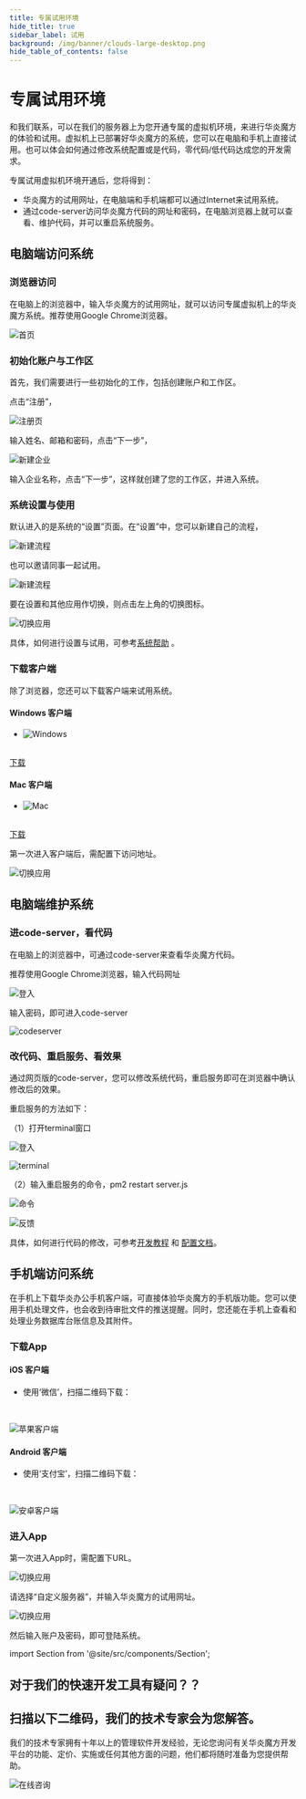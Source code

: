 ```yaml
---
title: 专属试用环境
hide_title: true
sidebar_label: 试用
background: /img/banner/clouds-large-desktop.png
hide_table_of_contents: false
---
```


# 专属试用环境

和我们联系，可以在我们的服务器上为您开通专属的虚拟机环境，来进行华炎魔方的体验和试用。虚拟机上已部署好华炎魔方的系统，您可以在电脑和手机上直接试用。也可以体会如何通过修改系统配置或是代码，零代码/低代码达成您的开发需求。

专属试用虚拟机环境开通后，您将得到：

- 华炎魔方的试用网址，在电脑端和手机端都可以通过Internet来试用系统。
- 通过code-server访问华炎魔方代码的网址和密码，在电脑浏览器上就可以查看、维护代码，并可以重启系统服务。

## 电脑端访问系统

### 浏览器访问

在电脑上的浏览器中，输入华炎魔方的试用网址，就可以访问专属虚拟机上的华炎魔方系统。推荐使用Google Chrome浏览器。

![首页](/assets/try/vmtry_account.png)

### 初始化账户与工作区

首先，我们需要进行一些初始化的工作，包括创建账户和工作区。

点击“注册”，

![注册页](/assets/try/vmtry_signup.png)

输入姓名、邮箱和密码，点击“下一步”，

![新建企业](/assets/try/vmtry_space.png)

输入企业名称，点击“下一步”，这样就创建了您的工作区，并进入系统。

### 系统设置与使用

默认进入的是系统的“设置”页面。在“设置”中，您可以新建自己的流程，

![新建流程](/assets/try/vmtry_workflow.png)

也可以邀请同事一起试用。

![新建流程](/assets/try/vmtry_spaceuser.png)

要在设置和其他应用作切换，则点击左上角的切换图标。

![切换应用](/assets/try/vmtry_switch.png)

具体，如何进行设置与试用，可参考[系统帮助](/help/) 。

### 下载客户端

除了浏览器，您还可以下载客户端来试用系统。

<div className="slds-grid slds-wrap">
<div className="slds-col slds-size_1-of-2 slds-p-vertical_large">

#### Windows 客户端

- ![Windows](/img/desktop-windows.png)

<br/>

<a class="bg-blue-700 text-white px-5 py-3 font-semibold rounded hover:bg-blue-800 hover:text-white ml-3" href="https://www-steedos-com.oss-cn-beijing.aliyuncs.com/apps/messenger/desktop/4.4.2/steedos-4.4.2-win.exe" target="_blank">
下载
</a>

</div>
<div className="slds-col slds-size_1-of-2 slds-p-vertical_large">

#### Mac 客户端

- ![Mac](/img/desktop-mac.png)

<br/>

<a class="bg-blue-700 text-white px-5 py-3 font-semibold rounded hover:bg-blue-800 hover:text-white ml-3" href="https://www-steedos-com.oss-cn-beijing.aliyuncs.com/apps/messenger/desktop/4.3.2/steedos-4.3.2-mac.dmg" target="_blank">
下载
</a>

</div>
</div>

第一次进入客户端后，需配置下访问地址。

![切换应用](/assets/try/vmtry_client.png)

## 电脑端维护系统

### 进code-server，看代码

在电脑上的浏览器中，可通过code-server来查看华炎魔方代码。

推荐使用Google Chrome浏览器，输入代码网址

![登入](/assets/try/vmtry_cs_password.png)

输入密码，即可进入code-server

![codeserver](/assets/try/vmtry_cs_page.png)

### 改代码、重启服务、看效果

通过网页版的code-server，您可以修改系统代码，重启服务即可在浏览器中确认修改后的效果。

重启服务的方法如下：

（1）打开terminal窗口

![登入](/assets/try/vmtry_cs_newterminal.png)

![terminal](/assets/try/vmtry_cs_terminal.png)

（2）输入重启服务的命令，pm2 restart server.js

![命令](/assets/try/vmtry_cs_restart.png)

![反馈](/assets/try/vmtry_cs_restart2.png)

具体，如何进行代码的修改，可参考[开发教程](/developer/) 和 [配置文档](/developer/steedos_config)。

## 手机端访问系统

在手机上下载华炎办公手机客户端，可直接体验华炎魔方的手机版功能。您可以使用手机处理文件，也会收到待审批文件的推送提醒。同时，您还能在手机上查看和处理业务数据库台账信息及其附件。

### 下载App

<div className="slds-grid slds-wrap">
<div className="slds-col slds-size_1-of-2 slds-p-vertical_large">

#### iOS 客户端

- 使用‘微信’，扫描二维码下载：

<br/>

![苹果客户端](/assets/workflow/download-ios.png)

</div>
<div className="slds-col slds-size_1-of-2 slds-p-vertical_large">

#### Android 客户端

- 使用‘支付宝’，扫描二维码下载：

<br/>

![安卓客户端](/assets/workflow/download-android.png)

</div>
</div>

### 进入App

第一次进入App时，需配置下URL。

![切换应用](/assets/try/vmtry_app_page.png)

请选择“自定义服务器”，并输入华炎魔方的试用网址。

![切换应用](/assets/try/vmtry_app_login.png)

然后输入账户及密码，即可登陆系统。


import Section from '@site/src/components/Section';

<Section background="#215ca0" padding="50">
<div style={{color:"#FFFFFF"}}>

# 对于我们的快速开发工具有疑问？？
# 扫描以下二维码，我们的技术专家会为您解答。

我们的技术专家拥有十年以上的管理软件开发经验，无论您询问有关华炎魔方开发平台的功能、定价、实施或任何其他方面的问题，他们都将随时准备为您提供帮助。

![在线咨询](/assets/try/contact_by_weixin.png)

</div>
</Section>